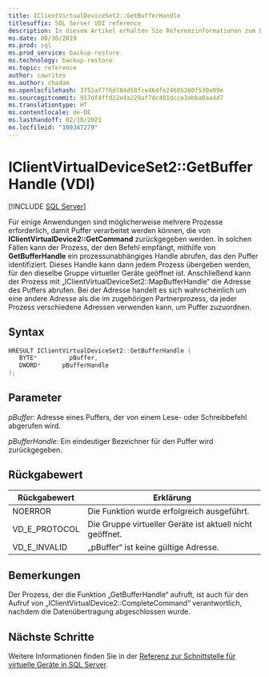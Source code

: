 ```yaml
---
title: IClientVirtualDeviceSet2::GetBufferHandle
titlesuffix: SQL Server VDI reference
description: In diesem Artikel erhalten Sie Referenzinformationen zum Befehl „IClientVirtualDeviceSet2::GetBufferHandle“.
ms.date: 08/30/2019
ms.prod: sql
ms.prod_service: backup-restore
ms.technology: backup-restore
ms.topic: reference
author: cawrites
ms.author: chadam
ms.openlocfilehash: 3751af7f6d784d58fce46dfe24605260f530a99e
ms.sourcegitcommit: 917df4ffd22e4a229af7dc481dcce3ebba0aa4d7
ms.translationtype: HT
ms.contentlocale: de-DE
ms.lasthandoff: 02/10/2021
ms.locfileid: "100347279"
---
```

# <a name="iclientvirtualdeviceset2getbufferhandle-vdi"></a>IClientVirtualDeviceSet2::GetBufferHandle (VDI)

[!INCLUDE [SQL Server](../../../includes/applies-to-version/sqlserver.md)]

Für einige Anwendungen sind möglicherweise mehrere Prozesse erforderlich, damit Puffer verarbeitet werden können, die von **IClientVirtualDevice2::GetCommand** zurückgegeben werden. In solchen Fällen kann der Prozess, der den Befehl empfängt, mithilfe von **GetBufferHandle** ein prozessunabhängiges Handle abrufen, das den Puffer identifiziert. Dieses Handle kann dann jedem Prozess übergeben werden, für den dieselbe Gruppe virtueller Geräte geöffnet ist. Anschließend kann der Prozess mit „IClientVirtualDeviceSet2::MapBufferHandle“ die Adresse des Puffers abrufen. Bei der Adresse handelt es sich wahrscheinlich um eine andere Adresse als die im zugehörigen Partnerprozess, da jeder Prozess verschiedene Adressen verwenden kann, um Puffer zuzuordnen.

## <a name="syntax"></a>Syntax

```c
HRESULT IClientVirtualDeviceSet2::GetBufferHandle (
   BYTE*         pBuffer,
   DWORD*      pBufferHandle
);
```

## <a name="parameters"></a>Parameter

*pBuffer*: Adresse eines Puffers, der von einem Lese- oder Schreibbefehl abgerufen wird.

*pBufferHandle*: Ein eindeutiger Bezeichner für den Puffer wird zurückgegeben.

## <a name="return-value"></a>Rückgabewert

|Rückgabewert | Erklärung |
|---|---|
| NOERROR | Die Funktion wurde erfolgreich ausgeführt. |
| VD_E_PROTOCOL | Die Gruppe virtueller Geräte ist aktuell nicht geöffnet. |
| VD_E_INVALID | „pBuffer“ ist keine gültige Adresse. |

## <a name="remarks"></a>Bemerkungen

Der Prozess, der die Funktion „GetBufferHandle“ aufruft, ist auch für den Aufruf von „IClientVirtualDevice2::CompleteCommand“ verantwortlich, nachdem die Datenübertragung abgeschlossen wurde.

## <a name="next-steps"></a>Nächste Schritte

Weitere Informationen finden Sie in der [Referenz zur Schnittstelle für virtuelle Geräte in SQL Server](reference-virtual-device-interface.md).